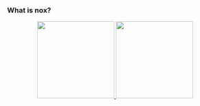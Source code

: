 ### What is nox? 


<div align="center">
  <a href="https://github.com/Thiagonox">
  <img height="180em" src="https://Thiagonox/github-readme-stats.vercel.app/api?username=Thiagonox&show_icons=true&theme=thiagonox&include_all_commits=true&count_private=true"/>
  <img height="180em" src="https://github-readme-stats.vercel.app/api/top-langs/?username=Thiagonox&layout=compact&langs_count=7&theme=thiagonox"/>
</div>
